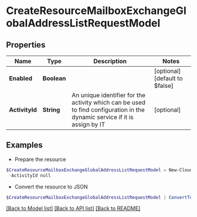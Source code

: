 # CreateResourceMailboxExchangeGlobalAddressListRequestModel
## Properties

Name | Type | Description | Notes
------------ | ------------- | ------------- | -------------
**Enabled** | **Boolean** |  | [optional] [default to $false]
**ActivityId** | **String** | An unique identifier for the activity which can be used to find configuration in the dynamic service if it is assign by IT | [optional] 

## Examples

- Prepare the resource
```powershell
$CreateResourceMailboxExchangeGlobalAddressListRequestModel = New-Cloud.Governance.ClientCreateResourceMailboxExchangeGlobalAddressListRequestModel  -Enabled null `
 -ActivityId null
```

- Convert the resource to JSON
```powershell
$CreateResourceMailboxExchangeGlobalAddressListRequestModel | ConvertTo-JSON
```

[[Back to Model list]](../README.md#documentation-for-models) [[Back to API list]](../README.md#documentation-for-api-endpoints) [[Back to README]](../README.md)

